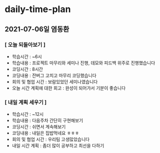 # daily-time-plan
## 2021-07-06일 염동환

### [ 오늘 되돌아보기 ]

* 학습시간 :  ~6시
* 학습내용 :  프로젝트 마무리와 세미나 진행,  데모와 피드백 위주로 진행했습니다
* 코딩시간 : 8시간
* 코딩내용 : 잔버그 고치고 마무리 코딩했습니다
* 회의 및 협업 시간 : 보람있었던 세미나였습니다
* 오늘 시간 계획에 대한 회고 : 완성이 되어가서 기분이 좋습니다



### [ 내일 계획 세우기 ]

* 학습시간 :  ~12시
* 학습내용 : 다음주차 간단히 구현해보기
* 코딩시간 : 쉬면서 계속해보기
* 코딩내용 : 내일은 집밥먹네요 ㅎㅎㅎ
* 회의 및 협업 시간 : 우리팀 고생많았습니다
* 내일 시간 계획 : 좀더 많이 공부하고 최선을 다하기
